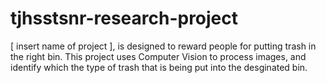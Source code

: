 # tjhsstsnr-research-project
[ insert name of project ], is designed to reward people for putting trash in the right bin. This project uses Computer Vision to process images, and identify which the type of trash that is being put into the desginated bin.
